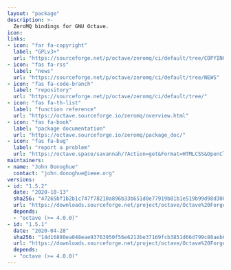 ```yaml
---
layout: "package"
description: >-
  ZeroMQ bindings for GNU Octave.
icon:
links:
- icon: "far fa-copyright"
  label: "GPLv3+"
  url: "https://sourceforge.net/p/octave/zeromq/ci/default/tree/COPYING"
- icon: "fas fa-rss"
  label: "news"
  url: "https://sourceforge.net/p/octave/zeromq/ci/default/tree/NEWS"
- icon: "fas fa-code-branch"
  label: "repository"
  url: "https://sourceforge.net/p/octave/zeromq/ci/default/tree/"
- icon: "fas fa-th-list"
  label: "function reference"
  url: "https://octave.sourceforge.io/zeromq/overview.html"
- icon: "fas fa-book"
  label: "package documentation"
  url: "https://octave.sourceforge.io/zeromq/package_doc/"
- icon: "fas fa-bug"
  label: "report a problem"
  url: "https://octave.space/savannah/?Action=get&Format=HTMLCSS&OpenClosed=open&Title=[octave%20forge]%20(zeromq)"
maintainers:
- name: "John Donoghue"
  contact: "john.donoghue@ieee.org"
versions:
- id: "1.5.2"
  date: "2020-10-13"
  sha256: "47265bf1b2b1c747f78210a896b33b651d0e77919b01b1e519b99d98d30001a2"
  url: "https://downloads.sourceforge.net/project/octave/Octave%20Forge%20Packages/Individual%20Package%20Releases/zeromq-1.5.2.tar.gz"
  depends:
  - "octave (>= 4.0.0)"
- id: "1.5.1"
  date: "2020-04-28"
  sha256: "14d16880ea048eae93763950f56e6212be37169fcb3851d66d799c80aeb6287b"
  url: "https://downloads.sourceforge.net/project/octave/Octave%20Forge%20Packages/Individual%20Package%20Releases/zeromq-1.5.1.tar.gz"
  depends:
  - "octave (>= 4.0.0)"
---
```

